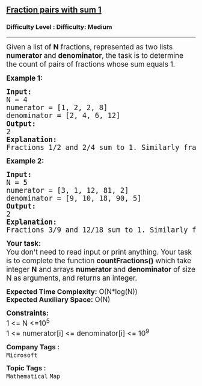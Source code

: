 <h2><a href="https://www.geeksforgeeks.org/problems/fraction-pairs-with-sum-1/1?page=3&difficulty=Medium&status=unsolved,attempted&sortBy=accuracy">Fraction pairs with sum 1</a></h2><h3>Difficulty Level : Difficulty: Medium</h3><hr><div class="problems_problem_content__Xm_eO"><p><span style="font-size: 18.6667px;">Given a list of <strong>N</strong> fractions, represented as two lists <strong>numerator </strong>and <strong>denominator</strong>, the task is to determine the count of pairs of fractions whose sum equals 1.</span></p>
<p><span style="font-size: 14pt;"><strong>Example 1:</strong></span></p>
<pre><span style="font-size: 14pt;"><strong>I</strong><strong>nput:</strong><br>N = 4<br>numerator = [1, 2, 2, 8]<br>denominator = [2, 4, 6, 12]<span style="font-family: sans-serif; white-space: normal;"><br></span><strong>Output:</strong>
2
<strong>Explanation:<br></strong>Fractions 1/2 and 2/4 sum to 1. Similarly fractions 2/6 and 8/12 sum to 1. So there are 2 pairs of fractions which sum to 1.
</span></pre>
<p><span style="font-size: 14pt;"><strong>Example 2:</strong></span></p>
<pre><span style="font-size: 14pt;"><strong>Input:<br></strong>N = 5<br>numerator = [3, 1, 12, 81, 2]<br>denominator = [9, 10, 18, 90, 5]<br><strong>Output:</strong>
2
<strong>Explanation:<br></strong>Fractions 3/9 and 12/18 sum to 1. Similarly fractions 1/10 and 81/90 sum to 1. So there are 2 pairs of fractions which sum to 1.<br></span></pre>
<p><span style="font-size: 14pt;"><strong>Your task:</strong><br>You don't need to read input or print anything. Your task is to complete the function&nbsp;<strong>countFractions()</strong>&nbsp;which take integer&nbsp;<strong>N</strong> and arrays <strong>numerator&nbsp;</strong></span><span style="font-size: 18.6667px;">and </span><strong style="font-size: 14pt;">denominator</strong><span style="font-size: 14pt;"> of size N as arguments, and returns an integer.</span></p>
<p><span style="font-size: 14pt;"><strong style="font-size: 18px;">Expected Time Complexity:</strong><span style="font-size: 18px;"> O(N*log(N))</span><br style="font-size: 18px;"><strong style="font-size: 18px;">Expected Auxiliary Space:</strong><span style="font-size: 18px;">&nbsp;O(N)</span></span></p>
<p><span style="font-size: 14pt;"><strong>Constraints:</strong><br>1 &lt;= N &lt;=10<sup>5</sup><br>1 &lt;= numerator[i] &lt;= denominator[i] &lt;= 10<sup>9</sup></span></p></div><p><span style=font-size:18px><strong>Company Tags : </strong><br><code>Microsoft</code>&nbsp;<br><p><span style=font-size:18px><strong>Topic Tags : </strong><br><code>Mathematical</code>&nbsp;<code>Map</code>&nbsp;